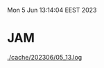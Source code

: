 Mon  5 Jun 13:14:04 EEST 2023
# JAM
<a href='./cache/202306/05_13.log'>./cache/202306/05_13.log</a>
